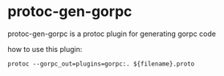 # protoc-gen-gorpc
protoc-gen-gorpc is a protoc plugin for generating gorpc code

how to use this plugin:

```
protoc --gorpc_out=plugins=gorpc:. ${filename}.proto
```


